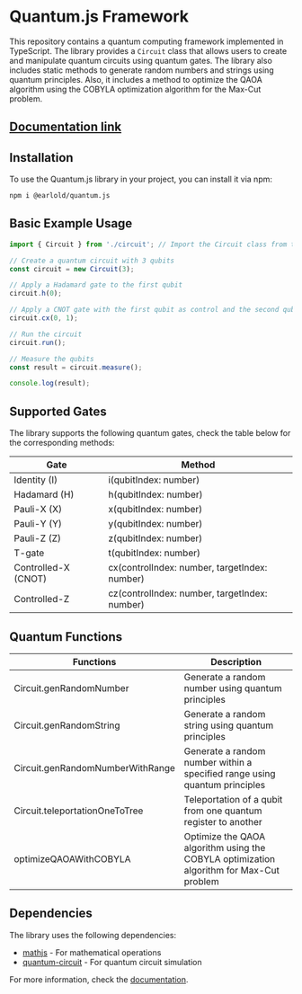 # Quantum.js Framework

This repository contains a quantum computing framework implemented in TypeScript. The library provides a `Circuit` class that allows users to create and manipulate quantum circuits using quantum gates. The library also includes static methods to generate random numbers and strings using quantum principles. Also, it includes a method to optimize the QAOA algorithm using the COBYLA optimization algorithm for the Max-Cut problem.

## [Documentation link](https://docs-quantum-js.iot-sdn.space/)

## Installation

To use the Quantum.js library in your project, you can install it via npm:

```bash
npm i @earlold/quantum.js
```

## Basic Example Usage

```typescript
import { Circuit } from './circuit'; // Import the Circuit class from the library

// Create a quantum circuit with 3 qubits
const circuit = new Circuit(3);

// Apply a Hadamard gate to the first qubit
circuit.h(0);

// Apply a CNOT gate with the first qubit as control and the second qubit as target
circuit.cx(0, 1);

// Run the circuit
circuit.run();

// Measure the qubits
const result = circuit.measure();

console.log(result);
```

## Supported Gates

The library supports the following quantum gates, check the table below for the corresponding methods:

| Gate                | Method                                        |
| ------------------- | --------------------------------------------- |
| Identity (I)        | i(qubitIndex: number)                         |
| Hadamard (H)        | h(qubitIndex: number)                         |
| Pauli-X (X)         | x(qubitIndex: number)                         |
| Pauli-Y (Y)         | y(qubitIndex: number)                         |
| Pauli-Z (Z)         | z(qubitIndex: number)                         |
| T-gate              | t(qubitIndex: number)                         |
| Controlled-X (CNOT) | cx(controlIndex: number, targetIndex: number) |
| Controlled-Z        | cz(controlIndex: number, targetIndex: number) |

## Quantum Functions

| Functions                        | Description                                                                             |
| -------------------------------- | --------------------------------------------------------------------------------------- |
| Circuit.genRandomNumber          | Generate a random number using quantum principles                                       |
| Circuit.genRandomString          | Generate a random string using quantum principles                                       |
| Circuit.genRandomNumberWithRange | Generate a random number within a specified range using quantum principles              |
| Circuit.teleportationOneToTree   | Teleportation of a qubit from one quantum register to another                           |
| optimizeQAOAWithCOBYLA           | Optimize the QAOA algorithm using the COBYLA optimization algorithm for Max-Cut problem |

## Dependencies

The library uses the following dependencies:

- [mathjs](https://www.npmjs.com/package/mathjs) - For mathematical operations
- [quantum-circuit](https://www.npmjs.com/package/quantum-circuit) - For quantum circuit simulation

For more information, check the [documentation](https://docs-quantum-js.iot-sdn.space/).
